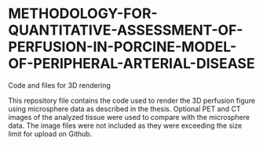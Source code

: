 # METHODOLOGY-FOR-QUANTITATIVE-ASSESSMENT-OF-PERFUSION-IN-PORCINE-MODEL-OF-PERIPHERAL-ARTERIAL-DISEASE
Code and files for 3D rendering

This repository file contains the code used to render the 3D perfusion figure using microsphere data as described in the thesis.
Optional PET and CT images of the analyzed tissue were used to compare with the microsphere data.
The image files were not included as they were exceeding the size limit for upload on Github. 
